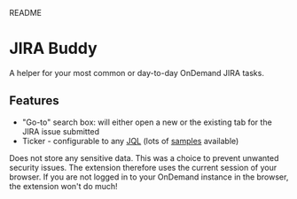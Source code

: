 README

# JIRA Buddy
A helper for your most common or day-to-day OnDemand JIRA tasks.

## Features
- "Go-to" search box: will either open a new or the existing tab for the JIRA issue submitted
- Ticker - configurable to any [JQL](https://confluence.atlassian.com/display/JIRA/Advanced+Searching) (lots of [samples](https://confluence.atlassian.com/display/JIRACOM/Example+SQL+queries+for+JIRA) available)

Does not store any sensitive data. This was a choice to prevent unwanted security issues. The extension therefore uses the current session of your browser. If you are not logged in to your OnDemand instance in the browser, the extension won't do much!